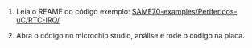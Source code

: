 1. Leia o REAME do código exemplo: [SAME70-examples/Perifericos-uC/RTC-IRQ/](https://github.com/Insper/SAME70-examples/tree/master/Perifericos-uC/RTC-IRQ)

1. Abra o código no microchip studio, análise e rode o código na placa.
